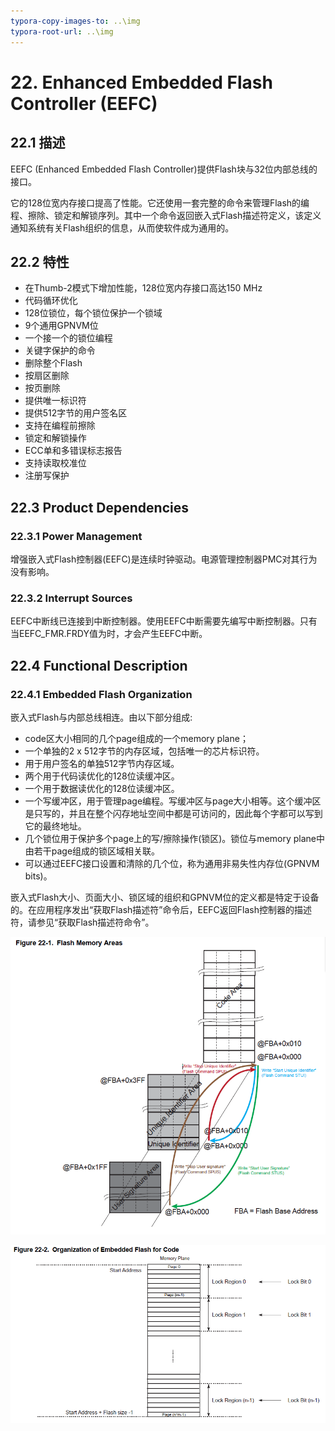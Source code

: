 ```yaml
---
typora-copy-images-to: ..\img
typora-root-url: ..\img
---
```


# 22. Enhanced Embedded Flash Controller (EEFC)

## 22.1 描述

EEFC (Enhanced Embedded Flash Controller)提供Flash块与32位内部总线的接口。

它的128位宽内存接口提高了性能。它还使用一套完整的命令来管理Flash的编程、擦除、锁定和解锁序列。其中一个命令返回嵌入式Flash描述符定义，该定义通知系统有关Flash组织的信息，从而使软件成为通用的。

## 22.2 特性

- 在Thumb-2模式下增加性能，128位宽内存接口高达150 MHz
- 代码循环优化
- 128位锁位，每个锁位保护一个锁域
- 9个通用GPNVM位
- 一个接一个的锁位编程
- 关键字保护的命令
- 删除整个Flash
- 按扇区删除
- 按页删除
- 提供唯一标识符
- 提供512字节的用户签名区
- 支持在编程前擦除
- 锁定和解锁操作
- ECC单和多错误标志报告
- 支持读取校准位
- 注册写保护

## 22.3 Product Dependencies

### 22.3.1 Power Management

增强嵌入式Flash控制器(EEFC)是连续时钟驱动。电源管理控制器PMC对其行为没有影响。

### 22.3.2 Interrupt Sources

EEFC中断线已连接到中断控制器。使用EEFC中断需要先编写中断控制器。只有当EEFC_FMR.FRDY值为时，才会产生EEFC中断。

## 22.4 Functional Description

### 22.4.1 Embedded Flash Organization

嵌入式Flash与内部总线相连。由以下部分组成:

- code区大小相同的几个page组成的一个memory plane；
- 一个单独的2 x 512字节的内存区域，包括唯一的芯片标识符。
- 用于用户签名的单独512字节内存区域。
- 两个用于代码读优化的128位读缓冲区。
- 一个用于数据读优化的128位读缓冲区。
- 一个写缓冲区，用于管理page编程。写缓冲区与page大小相等。这个缓冲区是只写的，并且在整个闪存地址空间中都是可访问的，因此每个字都可以写到它的最终地址。
- 几个锁位用于保护多个page上的写/擦除操作(锁区)。锁位与memory plane中由若干page组成的锁区域相关联。
- 可以通过EEFC接口设置和清除的几个位，称为通用非易失性内存位(GPNVM bits)。

嵌入式Flash大小、页面大小、锁区域的组织和GPNVM位的定义都是特定于设备的。在应用程序发出“获取Flash描述符”命令后，EEFC返回Flash控制器的描述符，请参见“获取Flash描述符命令”。

![1](../img/image-20211104110629748.png)

![2](../img/image-20211104111626305.png)



